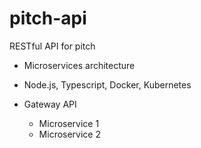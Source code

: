 # pitch-api
RESTful API for pitch

- Microservices architecture
- Node.js, Typescript, Docker, Kubernetes

- Gateway API
  - Microservice 1
  - Microservice 2
